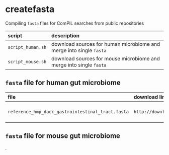 # createfasta

Compiling `fasta` files for ComPIL searches from public repositories

| script | description |
| :--- | :--- |
| `script_human.sh` | download sources for human microbiome and merge into single `fasta` |
| `script_mouse.sh` | download sources for mouse microbiome and merge into single `fasta` |

## `fasta` file for human gut microbiome

| file | download link | description |
| :--- | :--- | :--- |
| `reference_hmp_dacc_gastrointestinal_tract.fasta` | `http://downloads.hmpdacc.org/data/reference_genomes/body_sites/Gastrointestinal_tract.pep.fsa` | HMP DACC gastrointestinal tract |


## `fasta` file for mouse gut microbiome

.
